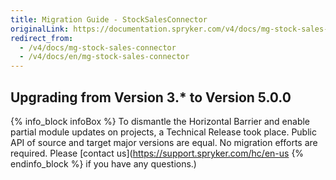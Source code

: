 ```yaml
---
title: Migration Guide - StockSalesConnector
originalLink: https://documentation.spryker.com/v4/docs/mg-stock-sales-connector
redirect_from:
  - /v4/docs/mg-stock-sales-connector
  - /v4/docs/en/mg-stock-sales-connector
---
```


## Upgrading from Version 3.* to Version 5.0.0

{% info_block infoBox %}
To dismantle the Horizontal Barrier and enable partial module updates on projects, a Technical Release took place. Public API of source and target major versions are equal. No migration efforts are required. Please [contact us](https://support.spryker.com/hc/en-us
{% endinfo_block %} if you have any questions.)
